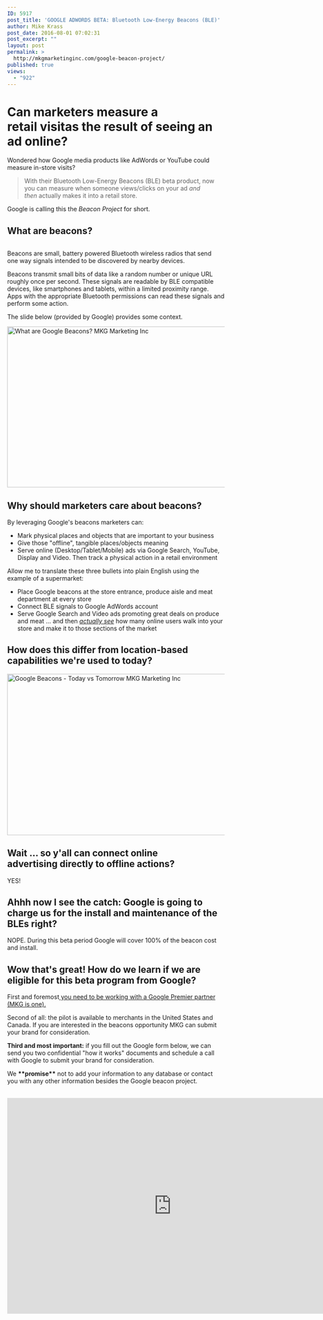 ```yaml
---
ID: 5917
post_title: 'GOOGLE ADWORDS BETA: Bluetooth Low-Energy Beacons (BLE)'
author: Mike Krass
post_date: 2016-08-01 07:02:31
post_excerpt: ""
layout: post
permalink: >
  http://mkgmarketinginc.com/google-beacon-project/
published: true
views:
  - "922"
---
```

<h1 dir="ltr">Can marketers measure a retail visitas the result of seeing an ad online?</h1>
<p dir="ltr">Wondered how Google media products like AdWords or YouTube could measure in-store visits?</p>

<blockquote>
<p dir="ltr">With their Bluetooth Low-Energy Beacons (BLE) beta product, now you can measure when someone views/clicks on your ad <em>and then </em>actually makes it into a retail store.</p>
</blockquote>
<p dir="ltr">Google is calling this the <em>Beacon Project </em>for short.</p>

<h2 dir="ltr">What are beacons?</h2>
<div class="page" title="Page 1">
<div class="section">
<div class="layoutArea">
<div class="column">

Beacons are small, battery ­powered Bluetooth wireless radios that send one­ way signals intended to be discovered by nearby devices.

Beacons transmit small bits of data like a random number or unique URL roughly once per second. These signals are readable by BLE­ compatible devices, like smartphones and tablets, within a limited proximity range. Apps with the appropriate Bluetooth permissions can read these signals and perform some action.

The slide below (provided by Google) provides some context.

<a href="http://mkgmarketinginc.com/wp-content/uploads/2016/07/What-are-Google-Beacons-MKG-Marketing-Inc.png"><img class="aligncenter size-full wp-image-5921" src="http://mkgmarketinginc.com/wp-content/uploads/2016/07/What-are-Google-Beacons-MKG-Marketing-Inc.png" alt="What are Google Beacons? MKG Marketing Inc" width="663" height="373" /></a>
<h2>Why should marketers care about beacons?</h2>
By leveraging Google's beacons marketers can:
<ul>
 	<li>Mark physical places and objects that are important to your business</li>
 	<li>Give those "offline", tangible places/objects meaning</li>
 	<li>Serve online (Desktop/Tablet/Mobile) ads via Google Search, YouTube, Display and Video. Then track a physical action in a retail environment</li>
</ul>
Allow me to translate these three bullets into plain English using the example of a supermarket:
<ul>
 	<li>Place Google beacons at the store entrance, produce aisle and meat department at every store</li>
 	<li>Connect BLE signals to Google AdWords account</li>
 	<li>Serve Google Search and Video ads promoting great deals on produce and meat ... and then <em><span style="text-decoration: underline;">actually see</span> </em>how many online users walk into your store and make it to those sections of the market</li>
</ul>
<h2>How does this differ from location-based capabilities we're used to today?</h2>
<a href="http://mkgmarketinginc.com/wp-content/uploads/2016/07/Google-Beacons-Today-vs-Tomorrow-MKG-Marketing-Inc.png"><img class="aligncenter size-full wp-image-5920" src="http://mkgmarketinginc.com/wp-content/uploads/2016/07/Google-Beacons-Today-vs-Tomorrow-MKG-Marketing-Inc.png" alt="Google Beacons - Today vs Tomorrow MKG Marketing Inc" width="622" height="374" /></a>
<h2>Wait ... so y'all can connect online advertising directly to offline actions?</h2>
YES!
<h2>Ahhh now I see the catch: Google is going to charge us for the install and maintenance of the BLEs right?</h2>
NOPE. During this beta period Google will cover 100% of the beacon cost and install.
<h2>Wow that's great! How do we learn if we are eligible for this beta program from Google?</h2>
First and foremost<a href="http://mkgmarketinginc.com/mkg-google-premier-agency-partner/"> you need to be working with a Google Premier partner (MKG is one).</a>

</div>
</div>
</div>
</div>
<p dir="ltr">Second of all: the pilot is available to merchants in the United States and Canada. If you are interested in the <span class="il">beacons</span> opportunity MKG can submit your brand for consideration.</p>
<p dir="ltr"><strong>Third and most important:</strong> if you fill out the Google form below, we can send you two confidential "how it works" documents and schedule a call with Google to submit your brand for consideration.</p>
<p dir="ltr">We <strong>**promise**</strong> not to add your information to any database or contact you with any other information besides the Google beacon project.</p>
&nbsp;

<iframe src="https://docs.google.com/forms/d/e/1FAIpQLSf_7SAMQNl23tPp2ZTEfacafGV2_2cFQPfmGOwAuGo2TeDd6Q/viewform?embedded=true" width="760" height="500" frameborder="0" marginwidth="0" marginheight="0">Loading...</iframe>